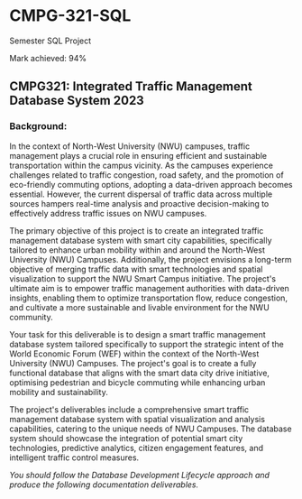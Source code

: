 # CMPG-321-SQL
Semester SQL Project


Mark achieved: 94%

## CMPG321: Integrated Traffic Management Database System 2023
 
### Background:
In the context of North-West University (NWU) campuses, traffic management plays a crucial role in ensuring efficient and sustainable transportation within the campus vicinity. As the campuses experience challenges related to traffic congestion, road safety, and the promotion of eco-friendly commuting options, adopting a data-driven approach becomes essential. However, the current dispersal of traffic data across multiple sources hampers real-time analysis and proactive decision-making to effectively address traffic issues on NWU campuses.

The primary objective of this project is to create an integrated traffic management database system with smart city capabilities, specifically tailored to enhance urban mobility within and around the North-West University (NWU) Campuses. Additionally, the project envisions a long-term objective of merging traffic data with smart technologies and spatial visualization to support the NWU Smart Campus initiative. The project's ultimate aim is to empower traffic management authorities with data-driven insights, enabling them to optimize transportation flow, reduce congestion, and cultivate a more sustainable and livable environment for the NWU community.

Your task for this deliverable is to design a smart traffic management database system tailored specifically to support the strategic intent of the World Economic Forum (WEF) within the context of the North-West University (NWU) Campuses. The project's goal is to create a fully functional database that aligns with the smart data city drive initiative, optimising pedestrian and bicycle commuting while enhancing urban mobility and sustainability.

The project's deliverables include a comprehensive smart traffic management database system with spatial visualization and analysis capabilities, catering to the unique needs of NWU Campuses. The database system should showcase the integration of potential smart city technologies, predictive analytics, citizen engagement features, and intelligent traffic control measures.

_You should follow the Database Development Lifecycle approach and produce the following documentation deliverables._
